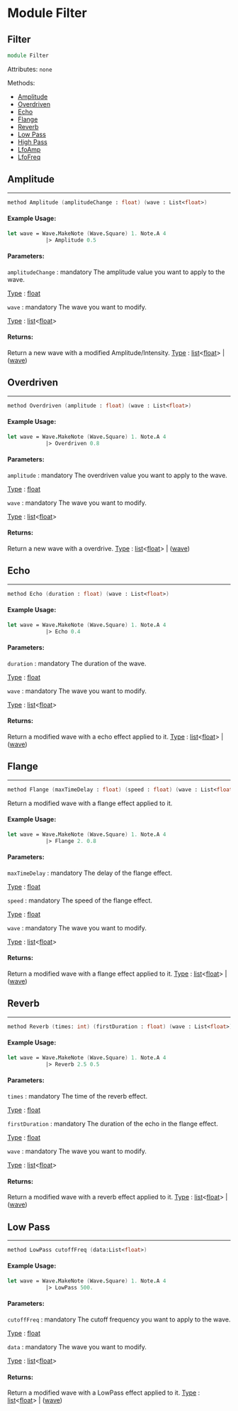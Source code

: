 # Module Filter

## Filter
```fsharp
module Filter
```
Attributes:
`none`

Methods:
- [Amplitude](#amplitude)
- [Overdriven](#overdriven)
- [Echo](#echo)
- [Flange](#flange)
- [Reverb](#reverb)
- [Low Pass](#low-pass)
- [High Pass](#high-pass)
- [LfoAmp](#lfoamp)
- [LfoFreq](#lfofreq)

## Amplitude
---
```fsharp
method Amplitude (amplitudeChange : float) (wave : List<float>)
```

#### Example Usage:
```fsharp
let wave = Wave.MakeNote (Wave.Square) 1. Note.A 4 
            |> Amplitude 0.5
```

#### Parameters:

`amplitudeChange` : mandatory
The amplitude value you want to apply to the wave.

<ins>Type</ins> : [float](https://docs.microsoft.com/en-us/dotnet/api/system.double?view=net-6.0)

`wave` : mandatory
The wave you want to modify.

<ins>Type</ins> : [list](https://docs.microsoft.com/en-us/dotnet/api/system.collections.generic.list-1?view=net-6.0)<[float](https://docs.microsoft.com/en-us/dotnet/api/system.double?view=net-6.0)>

#### Returns:
Return a new wave with a modified Amplitude/Intensity.
<ins>Type</ins> : [list](https://docs.microsoft.com/en-us/dotnet/api/system.collections.generic.list-1?view=net-6.0)<[float](https://docs.microsoft.com/en-us/dotnet/api/system.double?view=net-6.0)> | ([wave](/ALGOSUP_2022_Project_3_B/audio/wave))

## Overdriven
---
```fsharp
method Overdriven (amplitude : float) (wave : List<float>)
```

#### Example Usage:
```fsharp
let wave = Wave.MakeNote (Wave.Square) 1. Note.A 4 
            |> Overdriven 0.8
```

#### Parameters:

`amplitude` : mandatory
The overdriven value you want to apply to the wave.

<ins>Type</ins> : [float](https://docs.microsoft.com/en-us/dotnet/api/system.double?view=net-6.0)

`wave` : mandatory
The wave you want to modify.

<ins>Type</ins> : [list](https://docs.microsoft.com/en-us/dotnet/api/system.collections.generic.list-1?view=net-6.0)<[float](https://docs.microsoft.com/en-us/dotnet/api/system.double?view=net-6.0)>

#### Returns:
Return a new wave with a overdrive.
<ins>Type</ins> : [list](https://docs.microsoft.com/en-us/dotnet/api/system.collections.generic.list-1?view=net-6.0)<[float](https://docs.microsoft.com/en-us/dotnet/api/system.double?view=net-6.0)> | ([wave](/ALGOSUP_2022_Project_3_B/audio/wave))

## Echo
---
```fsharp
method Echo (duration : float) (wave : List<float>)
```

#### Example Usage:
```fsharp
let wave = Wave.MakeNote (Wave.Square) 1. Note.A 4 
            |> Echo 0.4
```

#### Parameters:

`duration` : mandatory
The duration of the wave.

<ins>Type</ins> : [float](https://docs.microsoft.com/en-us/dotnet/api/system.double?view=net-6.0)

`wave` : mandatory
The wave you want to modify.

<ins>Type</ins> : [list](https://docs.microsoft.com/en-us/dotnet/api/system.collections.generic.list-1?view=net-6.0)<[float](https://docs.microsoft.com/en-us/dotnet/api/system.double?view=net-6.0)>

#### Returns:
Return a modified wave with a echo effect applied to it.
<ins>Type</ins> : [list](https://docs.microsoft.com/en-us/dotnet/api/system.collections.generic.list-1?view=net-6.0)<[float](https://docs.microsoft.com/en-us/dotnet/api/system.double?view=net-6.0)> | ([wave](/ALGOSUP_2022_Project_3_B/audio/wave))

## Flange
---
```fsharp
method Flange (maxTimeDelay : float) (speed : float) (wave : List<float>)
```
Return a modified wave with a flange effect applied to it.

#### Example Usage:
```fsharp
let wave = Wave.MakeNote (Wave.Square) 1. Note.A 4 
            |> Flange 2. 0.8
```

#### Parameters:

`maxTimeDelay` : mandatory
The delay of the flange effect.

<ins>Type</ins> : [float](https://docs.microsoft.com/en-us/dotnet/api/system.double?view=net-6.0)

`speed` : mandatory
The speed of the flange effect.

<ins>Type</ins> : [float](https://docs.microsoft.com/en-us/dotnet/api/system.double?view=net-6.0)

`wave` : mandatory
The wave you want to modify.

<ins>Type</ins> : [list](https://docs.microsoft.com/en-us/dotnet/api/system.collections.generic.list-1?view=net-6.0)<[float](https://docs.microsoft.com/en-us/dotnet/api/system.double?view=net-6.0)>

#### Returns:
Return a modified wave with a flange effect applied to it.
<ins>Type</ins> : [list](https://docs.microsoft.com/en-us/dotnet/api/system.collections.generic.list-1?view=net-6.0)<[float](https://docs.microsoft.com/en-us/dotnet/api/system.double?view=net-6.0)> | ([wave](/ALGOSUP_2022_Project_3_B/audio/wave))

## Reverb
---
```fsharp
method Reverb (times: int) (firstDuration : float) (wave : List<float>)
```

#### Example Usage:
```fsharp
let wave = Wave.MakeNote (Wave.Square) 1. Note.A 4 
            |> Reverb 2.5 0.5
```

#### Parameters:

`times` : mandatory
The time of the reverb effect.

<ins>Type</ins> : [float](https://docs.microsoft.com/en-us/dotnet/api/system.double?view=net-6.0)

`firstDuration` : mandatory
The duration of the echo in the flange effect.

<ins>Type</ins> : [float](https://docs.microsoft.com/en-us/dotnet/api/system.double?view=net-6.0)

`wave` : mandatory
The wave you want to modify.

<ins>Type</ins> : [list](https://docs.microsoft.com/en-us/dotnet/api/system.collections.generic.list-1?view=net-6.0)<[float](https://docs.microsoft.com/en-us/dotnet/api/system.double?view=net-6.0)>

#### Returns:
Return a modified wave with a reverb effect applied to it.
<ins>Type</ins> : [list](https://docs.microsoft.com/en-us/dotnet/api/system.collections.generic.list-1?view=net-6.0)<[float](https://docs.microsoft.com/en-us/dotnet/api/system.double?view=net-6.0)> | ([wave](/ALGOSUP_2022_Project_3_B/audio/wave))

## Low Pass
---
```fsharp
method LowPass cutoffFreq (data:List<float>)
```

#### Example Usage:
```fsharp
let wave = Wave.MakeNote (Wave.Square) 1. Note.A 4 
            |> LowPass 500.
```

#### Parameters:

`cutoffFreq` : mandatory
The cutoff frequency you want to apply to the wave.

<ins>Type</ins> : [float](https://docs.microsoft.com/en-us/dotnet/api/system.double?view=net-6.0)


`data` : mandatory
The wave you want to modify.

<ins>Type</ins> : [list](https://docs.microsoft.com/en-us/dotnet/api/system.collections.generic.list-1?view=net-6.0)<[float](https://docs.microsoft.com/en-us/dotnet/api/system.double?view=net-6.0)>

#### Returns:
Return a modified wave with a LowPass effect applied to it.
<ins>Type</ins> : [list](https://docs.microsoft.com/en-us/dotnet/api/system.collections.generic.list-1?view=net-6.0)<[float](https://docs.microsoft.com/en-us/dotnet/api/system.double?view=net-6.0)> | ([wave](/ALGOSUP_2022_Project_3_B/audio/wave))